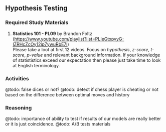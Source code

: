 ## Hypothesis Testing

### Required Study Materials

1. **Statistics 101 - PL09** by Brandon Foltz (https://www.youtube.com/playlist?list=PLIeGtxpvyG-IZRHcZcOy12jp7ywuRbE7l) <br>
  Please take a loot at first 12 videos. Focus on *hypothesis*, *z-score*, *t-score*, *p-value* and relevant background information.
  If your knowledge of statististics exceed our expectation then please just take time to look at English terminology.

### Activities

@todo: false dices or not?
@todo: detect if chess player is cheating or not based on the difference between optimal moves and history

### Reasoning

@todo: importance of ability to test if results of our models are really better or it is just coincidence. 
@todo: A/B tests materials


